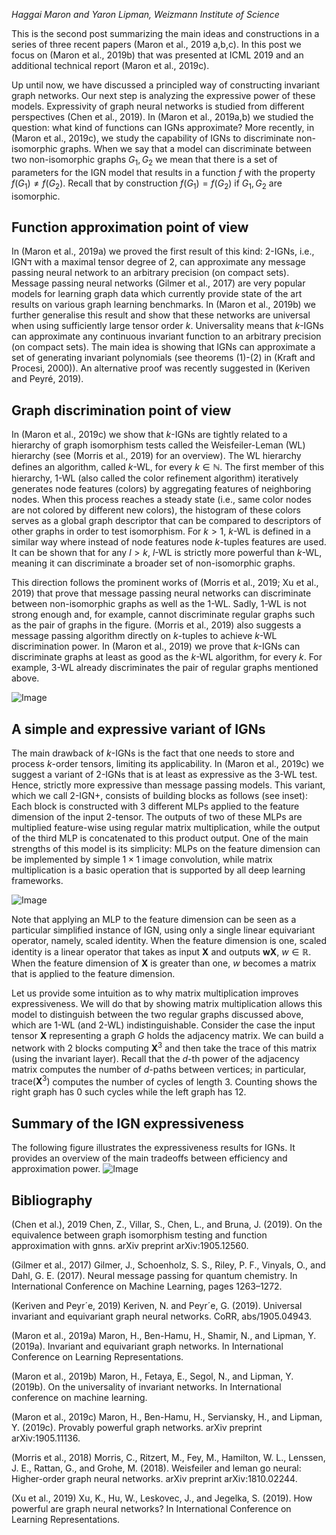 *Haggai Maron and Yaron Lipman, Weizmann Institute of Science*

This is the second post summarizing the main ideas and constructions in a series of three recent papers (Maron et al., 2019 a,b,c). In this post we focus on (Maron et al., 2019b) that was presented at ICML 2019 and  an additional technical report (Maron et al., 2019c).

Up until now, we have discussed a principled way of constructing invariant graph networks. Our next step is analyzing the expressive power of these models. Expressivity of graph neural networks is studied from different perspectives (Chen et al., 2019). In (Maron et al., 2019a,b) we studied the question: what kind of functions can IGNs approximate? More recently, in (Maron et al., 2019c), we study the capability of IGNs to discriminate non-isomorphic graphs. When we say that a model can discriminate between two non-isomorphic graphs $G_1,G_2$ we mean that there is a set of parameters for the IGN model that results in a function $f$ with the property $f(G_1)\neq f(G_2)$. Recall that by construction  $f(G_1)=f(G_2)$ if $G_1,G_2$ are isomorphic.

## Function approximation point of view
In (Maron et al., 2019a) we proved the first result of this kind:  $2$-IGNs, i.e., IGNד with a maximal tensor degree of $2$, can approximate any message passing neural network to an arbitrary precision (on compact sets). Message passing neural networks (Gilmer et al., 2017) are very popular models for learning graph data which currently provide state of the art results on various graph learning benchmarks.
In (Maron et al., 2019b) we further generalise this result and show that these networks are universal when using sufficiently large tensor order $k$. Universality means that $k$-IGNs can approximate any continuous invariant function to an arbitrary precision (on compact sets). The main idea is showing that IGNs can approximate a set of generating invariant polynomials (see theorems (1)-(2) in (Kraft and Procesi, 2000)). An alternative proof was recently suggested in (Keriven and Peyré, 2019).

## Graph discrimination point of view
In (Maron et al., 2019c) we show that $k$-IGNs are tightly related to a hierarchy of graph isomorphism tests called the Weisfeiler-Leman (WL) hierarchy (see (Morris et al., 2019) for an overview). The WL hierarchy defines an algorithm, called $k$-WL, for every $k \in \mathbb{N}$. The first member of this hierarchy, $1$-WL (also called the color refinement algorithm) iteratively generates node features (colors) by aggregating features of neighboring nodes. When this process reaches a steady state (i.e., same color nodes are not colored by different new colors), the histogram of these colors serves as a global graph descriptor that can be compared to descriptors of other graphs in order to test isomorphism. For $k>1$, $k$-WL is defined in a similar way where instead of node features node $k$-tuples features are used. It can be shown that for any $l>k$, $l$-WL is strictly more powerful than $k$-WL, meaning it can discriminate a broader set of non-isomorphic graphs.

This direction follows the prominent works of (Morris et al., 2019; Xu et al., 2019) that prove that message passing neural networks can discriminate between non-isomorphic graphs as well as the $1$-WL. Sadly, $1$-WL is not strong enough and, for example, cannot discriminate regular graphs such as the pair of graphs in the figure. (Morris et al., 2019) also suggests a message passing algorithm directly on $k$-tuples to achieve $k$-WL discrimination power. In (Maron et al., 2019) we prove that $k$-IGNs can discriminate graphs at least as good as the $k$-WL algorithm, for every $k$. For example, $3$-WL already discriminates the pair of regular graphs mentioned above.


![Image](https://ylipman.github.io/images/2019-7-17/image250.png)


## A simple and expressive variant of IGNs
The main drawback of $k$-IGNs is the fact that one needs to store and process $k$-order tensors, limiting its applicability. In (Maron et al., 2019c) we suggest a variant of $2$-IGNs that is at least as expressive as the $3$-WL test. Hence, strictly more expressive than message passing models. This variant, which we call $2$-IGN+, consists of building blocks as follows (see inset): Each block is constructed with 3 different MLPs applied to the feature dimension of the input $2$-tensor. The outputs of two of these MLPs are multiplied feature-wise using regular matrix multiplication, while the output of the third MLP is concatenated to this product output. One of the main strengths of this model is its simplicity: MLPs on the feature dimension can be implemented by simple $1\times 1$ image convolution, while matrix multiplication is a basic operation that is supported by all deep learning frameworks. 

![Image](https://ylipman.github.io/images/2019-7-17/image252.png)

Note that applying an MLP to the feature dimension can be seen as a particular simplified instance of IGN, using only a single linear equivariant operator, namely, scaled identity. When the feature dimension is one, scaled identity is a linear operator that takes as input $\mathbf{X}$ and outputs $\mathbf{wX}$, $w\in\mathbb{R}$. When the feature dimension of $\mathbf{X}$ is greater than one, $w$ becomes a matrix that is applied to the feature dimension. 

Let us provide some intuition as to why matrix multiplication improves expressiveness. We will do that by showing matrix multiplication allows this model to distinguish between the two regular graphs discussed above, which are $1$-WL (and $2$-WL) indistinguishable. Consider the case the input tensor $\mathbf{X}$ representing a graph $G$ holds the adjacency matrix. We can build a network with 2 blocks computing $\mathbf{X}^3$ and then take the trace of this matrix (using the invariant layer). Recall that the $d$-th power of the adjacency matrix computes the number of $d$-paths between vertices; in particular, $\text{trace}(\mathbf{X}^3)$ computes the number of cycles of length 3. Counting shows the right graph has 0 such cycles while the left graph has 12. 

## Summary of the IGN expressiveness
The following figure illustrates the expressiveness results for IGNs. It provides an overview of the main tradeoffs between efficiency and approximation power.
![Image](https://ylipman.github.io/images/2019-7-17/image282.png)


## Bibliography

(Chen et al.), 2019 Chen, Z., Villar, S., Chen, L., and Bruna, J. (2019). On the equivalence between graph isomorphism testing and function approximation with gnns. arXiv preprint arXiv:1905.12560.

(Gilmer et al., 2017) Gilmer, J., Schoenholz, S. S., Riley, P. F., Vinyals, O., and Dahl, G. E. (2017). Neural message passing for quantum chemistry. In International Conference on Machine Learning, pages 1263–1272. 

(Keriven and Peyr´e, 2019) Keriven, N. and Peyr´e, G. (2019). Universal invariant and equivariant graph neural networks. CoRR, abs/1905.04943. 

(Maron et al., 2019a) Maron, H., Ben-Hamu, H., Shamir, N., and Lipman, Y. (2019a). Invariant and equivariant graph networks. In International Conference on Learning Representations. 

(Maron et al., 2019b) Maron, H., Fetaya, E., Segol, N., and Lipman, Y. (2019b). On the universality of invariant networks. In International conference on machine learning. 

(Maron et al., 2019c) Maron, H., Ben-Hamu, H., Serviansky, H., and Lipman, Y. (2019c). Provably powerful graph networks. arXiv preprint arXiv:1905.11136.

(Morris et al., 2018) Morris, C., Ritzert, M., Fey, M., Hamilton, W. L., Lenssen, J. E., Rattan, G., and Grohe, M. (2018). Weisfeiler and leman go neural: Higher-order graph neural networks. arXiv preprint arXiv:1810.02244. 

(Xu et al., 2019) Xu, K., Hu, W., Leskovec, J., and Jegelka, S. (2019). How powerful are graph neural networks? In International Conference on Learning Representations. 

